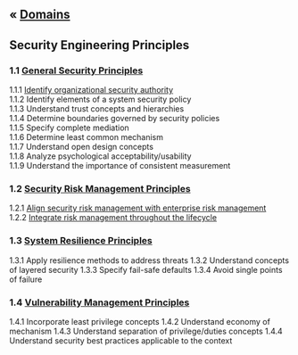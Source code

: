 &laquo; [Domains](../index.md)
---
## Security Engineering Principles

### 1.1 [General Security Principles](task-1.1.md)
1.1.1  [Identify organizational security authority](task-1.1.md#111-)  
1.1.2  Identify elements of a system security policy  
1.1.3 Understand trust concepts and hierarchies  
1.1.4 Determine boundaries governed by security policies  
1.1.5 Specify complete mediation  
1.1.6 Determine least common mechanism  
1.1.7 Understand open design concepts  
1.1.8 Analyze psychological acceptability/usability  
1.1.9 Understand the importance of consistent measurement  

### 1.2 [Security Risk Management Principles]( task-1.2.md)
1.2.1  [Align security risk management with enterprise risk management](task-1.2.md#121 )  
1.2.2  [Integrate risk management throughout the lifecycle](task-1.2.md#122 )

### 1.3 [System Resilience Principles](task-1.3.md)
1.3.1  Apply resilience methods to address threats
1.3.2  Understand concepts of layered security
1.3.3  Specify fail-safe defaults
1.3.4  Avoid single points of failure

### 1.4 [Vulnerability Management Principles](task-1.4.md)
1.4.1  Incorporate least privilege concepts
1.4.2  Understand economy of mechanism
1.4.3  Understand separation of privilege/duties concepts
1.4.4  Understand security best practices applicable to the context
<!--stackedit_data:
eyJoaXN0b3J5IjpbMTQ3MzQ3MTczNywtMTY3MjAxODEwOCwxMT
c4MDA0NzU0LC0xODE2NTE4MjI0LC05Njg5MDI0ODIsMTUyNzQ0
NTM5MywxNTI3NDQ1MzkzLDE3NjI0NDkxMTFdfQ==
-->